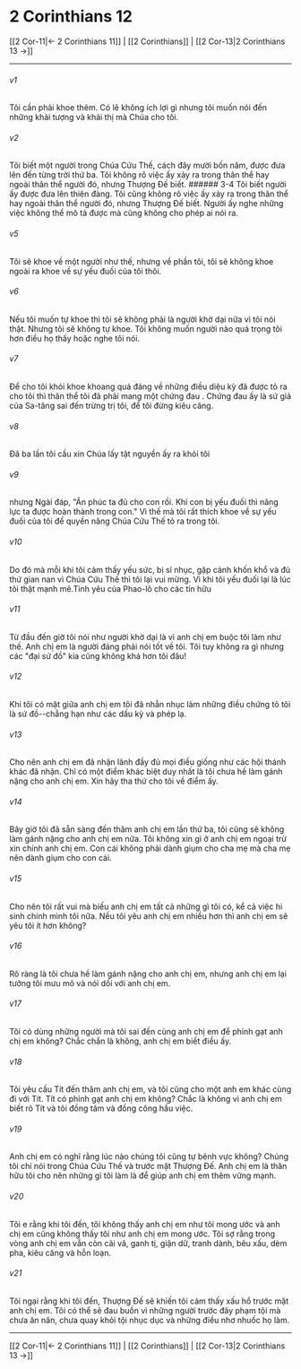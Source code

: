 # 2 Corinthians 12

[[2 Cor-11|← 2 Corinthians 11]] | [[2 Corinthians]] | [[2 Cor-13|2 Corinthians 13 →]]
***



###### v1 
Tôi cần phải khoe thêm. Có lẽ không ích lợi gì nhưng tôi muốn nói đến những khải tượng và khải thị mà Chúa cho tôi. 

###### v2 
Tôi biết một người trong Chúa Cứu Thế, cách đây mười bốn năm, được đưa lên đến từng trời thứ ba. Tôi không rõ việc ấy xảy ra trong thân thể hay ngoài thân thể người đó, nhưng Thượng Đế biết. ###### 3-4 Tôi biết người ấy được đưa lên thiên đàng. Tôi cũng không rõ việc ấy xảy ra trong thân thể hay ngoài thân thể người đó, nhưng Thượng Đế biết. Người ấy nghe những việc không thể mô tả được mà cũng không cho phép ai nói ra. 

###### v5 
Tôi sẽ khoe về một người như thế, nhưng về phần tôi, tôi sẽ không khoe ngoài ra khoe về sự yếu đuối của tôi thôi. 

###### v6 
Nếu tôi muốn tự khoe thì tôi sẽ không phải là người khờ dại nữa vì tôi nói thật. Nhưng tôi sẽ không tự khoe. Tôi không muốn người nào quá trọng tôi hơn điều họ thấy hoặc nghe tôi nói. 

###### v7 
Để cho tôi khỏi khoe khoang quá đáng về những điều diệu kỳ đã được tỏ ra cho tôi thì thân thể tôi đã phải mang một chứng đau . Chứng đau ấy là sứ giả của Sa-tăng sai đến trừng trị tôi, để tôi đừng kiêu căng. 

###### v8 
Đã ba lần tôi cầu xin Chúa lấy tật nguyền ấy ra khỏi tôi 

###### v9 
nhưng Ngài đáp, "Ân phúc ta đủ cho con rồi. Khi con bị yếu đuối thì năng lực ta được hoàn thành trong con." Vì thế mà tôi rất thích khoe về sự yếu đuối của tôi để quyền năng Chúa Cứu Thế tỏ ra trong tôi. 

###### v10 
Do đó mà mỗi khi tôi cảm thấy yếu sức, bị sỉ nhục, gặp cảnh khốn khổ và đủ thứ gian nan vì Chúa Cứu Thế thì tôi lại vui mừng. Vì khi tôi yếu đuối lại là lúc tôi thật mạnh mẽ.Tình yêu của Phao-lô cho các tín hữu 

###### v11 
Từ đầu đến giờ tôi nói như người khờ dại là vì anh chị em buộc tôi làm như thế. Anh chị em là người đáng phải nói tốt về tôi. Tôi tuy không ra gì nhưng các "đại sứ đồ" kia cũng không khá hơn tôi đâu! 

###### v12 
Khi tôi có mặt giữa anh chị em tôi đã nhẫn nhục làm những điều chứng tỏ tôi là sứ đồ--chẳng hạn như các dấu kỳ và phép lạ. 

###### v13 
Cho nên anh chị em đã nhận lãnh đầy đủ mọi điều giống như các hội thánh khác đã nhận. Chỉ có một điểm khác biệt duy nhất là tôi chưa hề làm gánh nặng cho anh chị em. Xin hãy tha thứ cho tôi về điểm ấy. 

###### v14 
Bây giờ tôi đã sẵn sàng đến thăm anh chị em lần thứ ba, tôi cũng sẽ không làm gánh nặng cho anh chị em nữa. Tôi không xin gì ở anh chị em ngoại trừ xin chính anh chị em. Con cái không phải dành giụm cho cha mẹ mà cha mẹ nên dành giụm cho con cái. 

###### v15 
Cho nên tôi rất vui mà biếu anh chị em tất cả những gì tôi có, kể cả việc hi sinh chính mình tôi nữa. Nếu tôi yêu anh chị em nhiều hơn thì anh chị em sẽ yêu tôi ít hơn không? 

###### v16 
Rõ ràng là tôi chưa hề làm gánh nặng cho anh chị em, nhưng anh chị em lại tưởng tôi mưu mô và nói dối với anh chị em. 

###### v17 
Tôi có dùng những người mà tôi sai đến cùng anh chị em để phỉnh gạt anh chị em không? Chắc chắn là không, anh chị em biết điều ấy. 

###### v18 
Tôi yêu cầu Tít đến thăm anh chị em, và tôi cũng cho một anh em khác cùng đi với Tít. Tít có phỉnh gạt anh chị em không? Chắc là không vì anh chị em biết rõ Tít và tôi đồng tâm và đồng công hầu việc. 

###### v19 
Anh chị em có nghĩ rằng lúc nào chúng tôi cũng tự bênh vực không? Chúng tôi chỉ nói trong Chúa Cứu Thế và trước mặt Thượng Đế. Anh chị em là thân hữu tôi cho nên những gì tôi làm là để giúp anh chị em thêm vững mạnh. 

###### v20 
Tôi e rằng khi tôi đến, tôi không thấy anh chị em như tôi mong ước và anh chị em cũng không thấy tôi như anh chị em mong ước. Tôi sợ rằng trong vòng anh chị em vẫn còn cãi vã, ganh tị, giận dữ, tranh dành, bêu xấu, dèm pha, kiêu căng và hỗn loạn. 

###### v21 
Tôi ngại rằng khi tôi đến, Thượng Đế sẽ khiến tôi cảm thấy xấu hổ trước mặt anh chị em. Tôi có thể sẽ đau buồn vì những người trước đây phạm tội mà chưa ăn năn, chưa quay khỏi tội nhục dục và những điều nhơ nhuốc họ làm.

***
[[2 Cor-11|← 2 Corinthians 11]] | [[2 Corinthians]] | [[2 Cor-13|2 Corinthians 13 →]]
